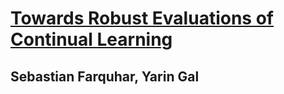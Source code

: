 # [Towards Robust Evaluations of Continual Learning](https://arxiv.org/abs/1805.09733)

## Sebastian Farquhar, Yarin Gal
